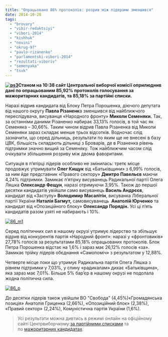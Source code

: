 ```yaml
---
title: "Опрацьовано 86% протоколів: розрив між лідерами зменшився"
date: 2014-10-28
tags: 
  - "brovary"
  - "vibir-redaktsiyi"
  - "vibori-2014"
  - "kishhuk"
  - "novini"
  - "okrug-97"
  - "pavlo-rizanenko"
  - "parlamentski-vibori-2014"
  - "rezultati-viboriv"
  - "semenyaka"
  - "tsvk"
---
```


**[![ps3](https://mpz.brovary.org/wp-content/uploads/2014/10/ps3.jpg)](https://mpz.brovary.org/wp-content/uploads/2014/10/ps3.jpg)Станом на 10:38 сайт Центральної виборчої комісії оприлюднив дані по опрацьованим 85,92% протоколів голосування за мажоритарних кандидатів, та 85,18% за партійні списки.**

Наразі відрив кандидата від Блоку Петра Порошенка, діючого депутата від нашого округу **Павла Різаненк**а зменшився від найближчого переслідувача, висуванця «Народного фронту» **Миколи Семеняки.** Так, за останніми даними Різаненко набирає 33,13% голосів, в той час як Семеняка – 30,66%. Таким чином відрив Павла Різаненка від Миколи Семеняки зараз складає менше трьох відсотків. Водночас слід зазначити, що серед дільниць, результати по яким ще не внесені в базу ЦВК, більшість складають дільниці з Броварів, де в Різаненка рівень підтримки значно вищий за Семеняку. Тож найближчим часом слід очікувати збільшення розриву між двома фаворитами.

Ситуація в п’ятірці лідерів особливо не змінилась: третє місце продовжує утримувати **Олег Кищук** від «Батьківщини» з 6,99% голосів, за ним йде представник «Правого сектору» **Дмитро Павельєв** маючи 4,24% підтримки. Замикає п’ятірку висуванець Радикальної партії Олега Ляшка **Олександр Фещун**, наразі отримуючи 3,95%. Також до першої десятки кандидатів увійшли само висуванець **Василь Андрєєв**, кандидат від «Заступу» **Володимир Масалітін**, висуванка Ліберальної партії України **Наталія Багмут,** самовисуванець  **Анатолій Юрченко** та кандидат від «Опозиційного блоку» **Олександр Порядін.** Усі ці п’ять кандидатів разом узяті не набирають і 10%.

[![86_m1](https://mpz.brovary.org/wp-content/uploads/2014/10/86_m1.jpg)](https://mpz.brovary.org/wp-content/uploads/2014/10/86_m1.jpg)

Серед політичних сил в нашому окрузі утримує лідерство та збільшує відрив від конкурентів партія «Народний фронт»: наразі у «фронтовиків» 27,78% голосів за результатами 85,18% опрацьованих протоколів. Блок Петра Порошенка відстає на 1,6% і зараз має 26,12% голосів «за». Замикає трійку лідерів обєднання «Самопоміч» з результатом у 12,88%.

Четверте місце поки що утримує Радикальна партія Олега Ляшка з рівнем підтримки у 7,03%, у спину «радикалам» дихає «Батьківщина», яка зараз має 7,01%. Більше 5% бар’єр в нашому окрузі не подолала жодна політична сила.

[![86_p](https://mpz.brovary.org/wp-content/uploads/2014/10/86_p.jpg)](https://mpz.brovary.org/wp-content/uploads/2014/10/86_p.jpg)

До десятки лідерів також увійшли ВО "Свобода" (4,45%)«Громадянська позиція» Анатолія Гриценка (2,66%), «Опозиційний блок» (2,38%), «Правий сектор» (2,24%), Комуністична партія України (1,6%).

> Усі результати можна дивтись в режимі онлайн на офіційному сайті Центрвиборчкому:[за партійними списками](http://cvk.gov.ua/pls/vnd2014/wp304pt001f01=910pf7331=97.html) та по [мажоритарних кандидатах](http://cvk.gov.ua/pls/vnd2014/wp040pt001f01=910pf7331=97.html).
